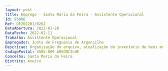 ```yaml
--- 
layout: post
title: Emprego - Santa Maria da Feira - Assistente Operacional
Id: 93006
Ref: OE202201/0262
DataAbertura: 2022-01-28
DataFecho: 2022-02-11
Trabalho: Assistente Operacional
Empregador: Junta de Freguesia de Argoncilhe
Descricao: Organização do arquivo, atualização do inventário de bens moveis e imóveis, economato, emissão de documentos e outros serviços administrativos. Outras tarefas  encomenda de bens de consumo corrente, execução de várias tarefas de carácter manual, serviços de estafeta, preenchimento de declarações de IRS, emissão de certificados COVID, registo de queimas e queimadas, organização do arquivo do cemitério.
CodigoPostal: 4505-009 ARGONCILHE
Concelho: Santa Maria da Feira
Distrito: Aveiro
--- 
```

